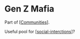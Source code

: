 # Gen Z Mafia

Part of [[Communities]].

Useful pool for [[social-interctions]]?

[//begin]: # "Autogenerated link references for markdown compatibility"
[Communities]: Communities "Communities"
[social-interctions]: social-interctions "Social Interctions"
[//end]: # "Autogenerated link references"